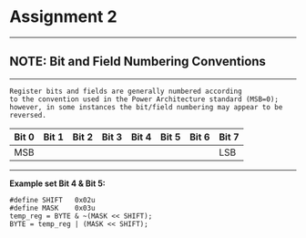 # Assignment 2
---
## NOTE: Bit and Field Numbering Conventions
---
```
Register bits and fields are generally numbered according 
to the convention used in the Power Architecture standard (MSB=0); 
however, in some instances the bit/field numbering may appear to be reversed.
```
| Bit 0 | Bit 1 | Bit 2 | Bit 3 | Bit 4 | Bit 5 | Bit 6 | Bit 7 |
| ----------- | ----------- | ----------- | ----------- | ----------- | ----------- | ----------- | ----------- |
| MSB |  |  |  |  |  |  | LSB |
---
**Example set Bit 4 & Bit 5:**
```
#define SHIFT	0x02u 
#define MASK	0x03u 
temp_reg = BYTE & ~(MASK << SHIFT); 
BYTE = temp_reg | (MASK << SHIFT); 
```

